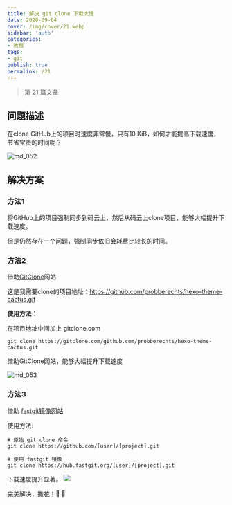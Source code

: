 ```yaml
---
title: 解决 git clone 下载太慢
date: 2020-09-04
cover: /img/cover/21.webp
sidebar: 'auto'
categories:
- 教程
tags:
- git
publish: true
permalink: /21
---
```


> 第 21 篇文章
<!-- more -->

## 问题描述

在clone GitHub上的项目时速度非常慢，只有10 KiB，如何才能提高下载速度，节省宝贵的时间呢？

![md_052](/img/2020/git_1.png)

## 解决方案

### 方法1

将GitHub上的项目强制同步到码云上，然后从码云上clone项目，能够大幅提升下载速度。

但是仍然存在一个问题，强制同步依旧会耗费比较长的时间。

### 方法2

借助[GitClone](https://gitclone.com/)网站

这是我需要clone的项目地址：https://github.com/probberechts/hexo-theme-cactus.git

**使用方法：**

在项目地址中间加上 gitclone.com

```shell
git clone https://gitclone.com/github.com/probberechts/hexo-theme-cactus.git
```

借助GitClone网站，能够大幅提升下载速度

![md_053](/img/2020/git_2.png)

### 方法3
借助 [fastgit镜像网站](https://hub.fastgit.org/)

使用方法:
```shell
# 原始 git clone 命令
git clone https://github.com/[user]/[project].git

# 使用 fastgit 镜像
git clone https://hub.fastgit.org/[user]/[project].git
```
下载速度提升显著。
![](/img/2020/git_3.png)

完美解决，撒花！:rainbow: :cherry_blossom:



